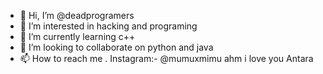 - 👋 Hi, I’m @deadprogramers
- 👀 I’m interested in hacking and programing
- 🌱 I’m currently learning c++
- 💞️ I’m looking to collaborate on python and java
- 📫 How to reach me . Instagram:- @mumuxmimu
ahm i love you Antara 

<!---
deadprogramers/deadprogramers is a ✨ special ✨ repository because its `README.md` (this file) appears on your GitHub profile.
You can click the Preview link to take a look at your changes.
--->
